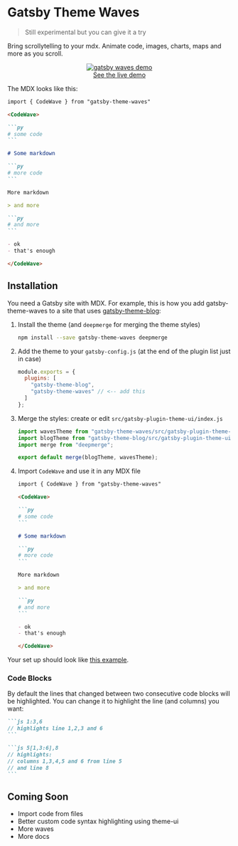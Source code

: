 # Gatsby Theme Waves

> Still experimental but you can give it a try

Bring scrollytelling to your mdx. Animate code, images, charts, maps and more as you scroll.

<div align="center">
<a href="https://waves.pomb.us/blog/post">
<img alt="gatsby waves demo" src="https://user-images.githubusercontent.com/1911623/62062600-971a5780-b229-11e9-9c13-cd6a265594d1.gif" />
</a>
<div><a href="https://waves.pomb.us/">See the live demo</a></div>
</div>

The MDX looks like this:

````md
import { CodeWave } from "gatsby-theme-waves"

<CodeWave>

```py
# some code
```

# Some markdown

```py
# more code
```

More markdown

> and more

```py
# and more
```

- ok
- that's enough

</CodeWave>
````

## Installation

You need a Gatsby site with MDX. For example, this is how you add gatsby-theme-waves to a site that uses [gatsby-theme-blog](https://www.npmjs.com/package/gatsby-theme-blog):

1.  Install the theme (and `deepmerge` for merging the theme styles)

    ```sh
    npm install --save gatsby-theme-waves deepmerge
    ```

2.  Add the theme to your `gatsby-config.js` (at the end of the plugin list just in case)

    ```js
    module.exports = {
      plugins: [
        "gatsby-theme-blog",
        "gatsby-theme-waves" // <-- add this
      ]
    };
    ```

3.  Merge the styles: create or edit `src/gatsby-plugin-theme-ui/index.js`

    ```js
    import wavesTheme from "gatsby-theme-waves/src/gatsby-plugin-theme-ui/index";
    import blogTheme from "gatsby-theme-blog/src/gatsby-plugin-theme-ui/index";
    import merge from "deepmerge";

    export default merge(blogTheme, wavesTheme);
    ```

4)  Import `CodeWave` and use it in any MDX file

    ````md
    import { CodeWave } from "gatsby-theme-waves"

    <CodeWave>

    ```py
    # some code
    ```

    # Some markdown

    ```py
    # more code
    ```

    More markdown

    > and more

    ```py
    # and more
    ```

    - ok
    - that's enough

    </CodeWave>
    ````

Your set up should look like [this example](https://github.com/pomber/gatsby-theme-waves/tree/master/blog-demo).

### Code Blocks

By default the lines that changed between two consecutive code blocks will be highlighted. You can change it to highlight the line (and columns) you want:

````md
```js 1:3,6
// highlights line 1,2,3 and 6
```

```js 5[1,3:6],8
// highlights:
// columns 1,3,4,5 and 6 from line 5
// and line 8
```
````

## Coming Soon

- Import code from files
- Better custom code syntax highlighting using theme-ui
- More waves
- More docs
